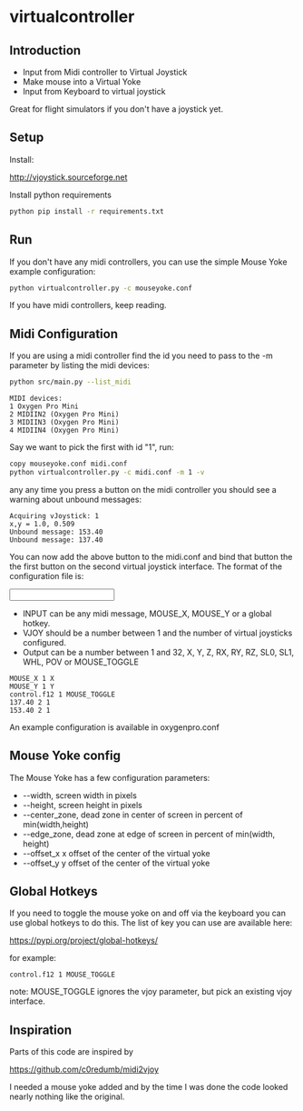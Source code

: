 # virtualcontroller

## Introduction

* Input from Midi controller to Virtual Joystick
* Make mouse into a Virtual Yoke
* Input from Keyboard to virtual joystick

Great for flight simulators if you don't have a joystick yet.

## Setup

Install:

http://vjoystick.sourceforge.net

Install python requirements

```sh
python pip install -r requirements.txt
```

## Run

If you don't have any midi controllers, you can use the simple
Mouse Yoke example configuration:

```sh
python virtualcontroller.py -c mouseyoke.conf
```

If you have midi controllers, keep reading.

## Midi Configuration

If you are using a midi controller find the id you need to pass to the
-m parameter by listing the midi devices:

```sh
python src/main.py --list_midi
```

```
MIDI devices:
1 Oxygen Pro Mini
2 MIDIIN2 (Oxygen Pro Mini)
3 MIDIIN3 (Oxygen Pro Mini)
4 MIDIIN4 (Oxygen Pro Mini)
```

Say we want to pick the first with id "1", run:

```sh
copy mouseyoke.conf midi.conf
python virtualcontroller.py -c midi.conf -m 1 -v
```

any any time you press a button on the midi controller you should see a
warning about unbound messages:

```
Acquiring vJoystick: 1
x,y = 1.0, 0.509
Unbound message: 153.40
Unbound message: 137.40
```

You can now add the above button to the midi.conf and bind that button the
the first button on the second virtual joystick interface. The format
of the configuration file is:

<INPUT> <VJOY> <OUTPUT>

* INPUT can be any midi message, MOUSE_X, MOUSE_Y or a global hotkey.
* VJOY should be a number between 1 and the number of virtual joysticks
     configured.
* Output can be a number between 1 and 32, X, Y, Z, RX, RY, RZ, SL0, SL1, WHL, POV or
       MOUSE_TOGGLE

```
MOUSE_X 1 X
MOUSE_Y 1 Y
control.f12 1 MOUSE_TOGGLE
137.40 2 1
153.40 2 1
```

An example configuration is available in oxygenpro.conf

## Mouse Yoke config

The Mouse Yoke has a few configuration parameters:

* --width, screen width in pixels
* --height, screen height in pixels
* --center_zone, dead zone in center of screen in percent of min(width,height)
* --edge_zone, dead zone at edge of screen in percent of min(width, height)
* --offset_x x offset of the center of the virtual yoke
* --offset_y y offset of the center of the virtual yoke

## Global Hotkeys

If you need to toggle the mouse yoke on and off via the keyboard you can
use global hotkeys to do this. The list of key you can use
are available here:

https://pypi.org/project/global-hotkeys/

for example:

```
control.f12 1 MOUSE_TOGGLE
```

note: MOUSE_TOGGLE ignores the vjoy parameter, but pick an existing vjoy interface.

## Inspiration

Parts of this code are inspired by

https://github.com/c0redumb/midi2vjoy

I needed a mouse yoke added and by the time I was done
the code looked nearly nothing like the original.